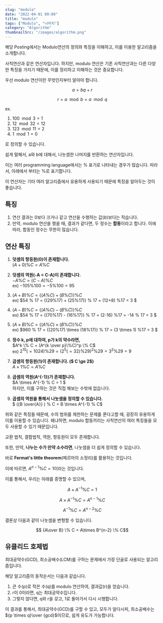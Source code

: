 ```yaml
---
slug: "modulo"
date: "2022-04-01 09:00"
title: "modulo"
tags: ["Modulo", "나머지"]
category: "Algorithm"
thumbnailSrc: "/images/algorithm.png"
---
```

해당 Posting에서는 Modulo연산의 정의와 특징을 이해하고, 이를 이용한 알고리즘을 소개합니다.

사칙연산과 같은 연산자입니다. 하지만, modulo 연산은 기존 사칙연산과는 다른 다양한 특징을 가지기 때문에, 이를 정리하고 이해하는 것은 중요합니다.

우선 modulo 연산이란 무엇인지부터 알아야 합니다.

$$a = bq + r$$

$$r = a \mod b = a \mod q$$

ex.

1.  $100 \mod 3 = 1$
2.  $12 \mod 32 = 12$
3.  $123 \mod 11 = 2$
4.  $1 \mod 1 = 0$

로 정의할 수 있습니다.

쉽게 말해서, a와 b에 대해서, 나눗셈한 나머지를 반환하는 연산자입니다.

이는 여러 programming language에서는 % 표기로 나타내는 경우가 많습니다. 따라서, 아래에서 부터는 %로 표기합니다.

이 연산자는 기타 여러 알고리즘에서 유용하게 사용되기 때문에 특징을 알아두는 것이 좋습니다.

## **특징**

1.  연산 결과는 0보다 크거나 같고 연산을 수행하는 값($b$)보다는 작습니다.
2.  만약, modulo 연산을 했을 때, 결과가 같다면, 두 정수는 **합동**이라고 합니다. 이에 따라, 합동인 정수는 무한히 많습니다.

## **연산 특징**

1.  **덧셈의 항등원(0)이 존재합니다.**  
    $(A + 0) \% C = A \% C$
2.  **덧셈의 역원(-A = C-A)이 존재합니다.**  
    $-A \% C = (C - A) \% C$  
    ex) $-105 \% 100 = -5 \% 100 = 95$
3.  $(A+B) \% C = \{(A\%C) + (B\%C)\} \% C$  
    ex) $54 \% 17 = \{(29\%17) + (25\%17)\} \% 17 = (12+8) \%17 = 3 $
4.  $(A-B) \% C = \{(A\%C) - (B\%C)\} \% C$  
    ex) $54 \% 17 = \{(70\%17) - (16\%17)\} \% 17 = (2-16) \%17 = -14 \% 17 = 3 $  
    
5.  $(A \times B) \% C = \{(A\%C) \times (B\%C)\} \% C$  
    ex) $960 \% 17 = \{(20\%17) \times (18\%17)\} \% 17 = (3 \times 1) \%17 = 3 $
6.  **정수 k, p에 대하여, p가 k의 약수라면,**  
    $A^k \% C = (A^{k \over p}\%C)^p \% C$  
    ex) $2^{10}(=1024) \% 29 = (2^5(=32) \% 29)^2 \%29 = 3^2 \% 29 = 9$
7.  **곱셈의 항등원(1)이 존재합니다. ($ C \ge 2$)**  
    $A \times 1 \% C = A \% C$
8.  **곱셈의 역원(A^{-1})가 존재합니다.**  
    $A \times A^{-1} \% C = 1 $  
    하지만, 이를 구하는 것은 직접 해보는 수밖에 없습니다.
9.  **곱셈의 역원을 통해서 나눗셈을 정의할 수 있습니다.**  
    $ ({B \over{A}} ) \% C = B \times A^{-1} \% C$

위와 같은 특징들 때문에, 수의 범위를 제한하는 문제를 푼다고할 때, 굉장히 유용하게 이를 이용할 수 있습니다. 왜냐하면, modulo 합동끼리는 사칙연산의 여러 특징들을 모두 사용할 수 있기 때문입니다.

교환 법칙, 결합법칙, 역원, 항등원이 모두 존재합니다. 

또한, 만약, **나누는 수가 만약 소수라면**, 나눗셈을 더 쉽게 정의할 수 있습니다.

바로 **Fermat's little theorem**(페르마의 소정리)를 활용하는 것입니다.

이에 따르면, $A^{n-1} \% C = 1$이라는 것입니다.

이를 통해서, 우리는 아래를 증명할 수 있으며,

$$ A \times A^{-1} \% C = 1  % C $$

$$ A \times A^{-1} \% C = A^{n-1} \% C $$

$$ A^{-1} \% C = A^{n-2} \% C $$

결론상 다음과 같이 나눗셈을 변형할 수 있습니다.

$$ {A\over B} \% C = A\times B^{n-2} \% C$$

## **유클리드 호제법**

최대공약수(GCD), 최소공배수(LCM)를 구하는 문제에서 가장 단골로 사용되는 알고리즘입니다.

해당 알고리즘의 동작순서는 다음과 같습니다.

1.  큰 수(p)로 작은 수(q)를 modulo 연산하여, 결과값(r)을 얻습니다.
2.  r이 0이라면, q는 최대공약수입니다.
3.  그렇지 않다면, q와 r을 갖고, 1로 돌아가서 다시 시행합니다.

이 결과를 통해서, 최대공약수(GCD)를 구할 수 있고, 모두가 알다시피, 최소공배수는 ${p \times q}\over {gcd}$이므로, 쉽게 유도가 가능합니다.
